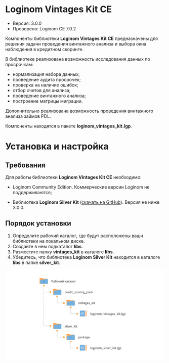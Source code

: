 # Loginom Vintages Kit CE

* Версия: 3.0.0
* Проверено: Loginom CE 7.0.2

Компоненты библиотеки **Loginom Vintages Kit CE** предназначены для решения задачи проведения винтажного анализа и выбора окна наблюдения в кредитном скоринге.

В библиотеке реализована возможность исследования данных по просрочкам:

* нормализация набора данных;
* проведение аудита просрочек;
* проверка на наличие ошибок;
* отбор счетов для анализа;
* проведение винтажного анализа;
* построение матрицы миграции.

Дополнительно реализована возможность проведения винтажного анализа займов PDL.

Компоненты находятся в пакете **loginom_vintages_kit.lgp**.

# Установка и настройка

## Требования

Для работы  библиотеки **Loginom Vintages Kit CE** необходимо:

* Loginom Community Edition. Коммерческие версии Loginom не поддерживаются;

* Библиотека **Loginom Silver Kit** ([скачать на GitHub](https://github.com/loginom/loginom-silver-kit)). Версия не ниже 3.0.0.

## Порядок установки

1. Определите рабочий каталог, где будут расположены ваши библиотеки на локальном диске.
2. Создайте в нем подкаталог **libs**.
3. Разместите папку **vintages_kit** в каталоге **libs**.
4. Убедитесь, что библиотека **Loginom Silver Kit** находится в каталоге **libs** в папке **silver_kit**.

![Схема расположения библиотеки в рабочем каталоге](docs/img/vintages-kit.svg)

